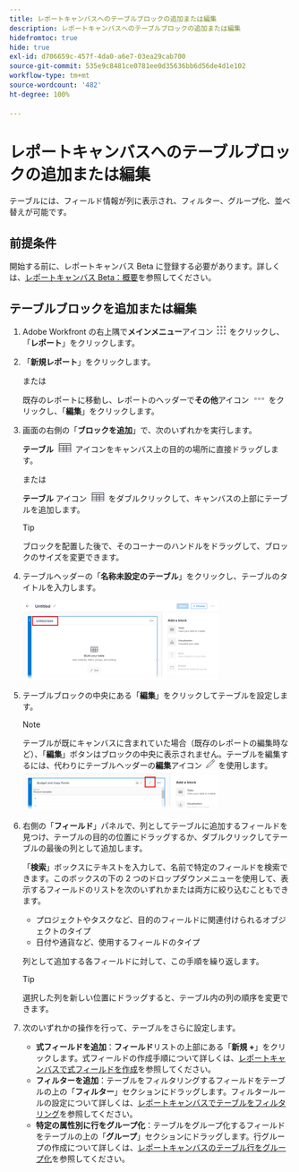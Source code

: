 ```yaml
---
title: レポートキャンバスへのテーブルブロックの追加または編集
description: レポートキャンバスへのテーブルブロックの追加または編集
hidefromtoc: true
hide: true
exl-id: d706659c-457f-4da0-a6e7-03ea29cab700
source-git-commit: 535e9c8481ce0781ee0d35636bb6d56de4d1e102
workflow-type: tm+mt
source-wordcount: '482'
ht-degree: 100%

---
```


# レポートキャンバスへのテーブルブロックの追加または編集

テーブルには、フィールド情報が列に表示され、フィルター、グループ化、並べ替えが可能です。

## 前提条件

開始する前に、レポートキャンバス Beta に登録する必要があります。詳しくは、[レポートキャンバス Beta：概要](/help/quicksilver/product-announcements/betas/canvas-dashboards-beta/reporting-canvas-beta-overview.md)を参照してください。

## テーブルブロックを追加または編集

1. Adobe Workfront の右上隅で&#x200B;**メインメニュー**&#x200B;アイコン ![](assets/main-menu-icon.png) をクリックし、「**レポート**」をクリックします。
1. 「**新規レポート**」をクリックします。

   または

   既存のレポートに移動し、レポートのヘッダーで&#x200B;**その他**&#x200B;アイコン ![](assets/more-icon-27x15.png) をクリックし、「**編集**」をクリックします。

1. 画面の右側の「**ブロックを追加**」で、次のいずれかを実行します。

   **テーブル** ![](assets/table-icon.png) アイコンをキャンバス上の目的の場所に直接ドラッグします。

   または

   **テーブル** アイコン ![](assets/table-icon.png) をダブルクリックして、キャンバスの上部にテーブルを追加します。

   >[!TIP]
   >
   >ブロックを配置した後で、そのコーナーのハンドルをドラッグして、ブロックのサイズを変更できます。

1. テーブルヘッダーの「**名称未設定のテーブル**」をクリックし、テーブルのタイトルを入力します。

   ![](assets/table-name-350x142.png)

1. テーブルブロックの中央にある「**編集**」をクリックしてテーブルを設定します。

   >[!NOTE]
   >
   >テーブルが既にキャンバスに含まれていた場合（既存のレポートの編集時など）、「**編集**」ボタンはブロックの中央に表示されません。テーブルを編集するには、代わりにテーブルヘッダーの&#x200B;**編集**&#x200B;アイコン ![](assets/edit-icon.png) を使用します。
   >![](assets/edit-icon-table-header-350x71.png)

1. 右側の「**フィールド**」パネルで、列としてテーブルに追加するフィールドを見つけ、テーブルの目的の位置にドラッグするか、ダブルクリックしてテーブルの最後の列として追加します。

   「**検索**」ボックスにテキストを入力して、名前で特定のフィールドを検索できます。このボックスの下の 2 つのドロップダウンメニューを使用して、表示するフィールドのリストを次のいずれかまたは両方に絞り込むこともできます。

   * プロジェクトやタスクなど、目的のフィールドに関連付けられるオブジェクトのタイプ
   * 日付や通貨など、使用するフィールドのタイプ

   列として追加する各フィールドに対して、この手順を繰り返します。

   >[!TIP]
   >
   >選択した列を新しい位置にドラッグすると、テーブル内の列の順序を変更できます。

1. 次のいずれかの操作を行って、テーブルをさらに設定します。

   * **式フィールドを追加**：**フィールド**&#x200B;リストの上部にある「**新規 +**」をクリックします。式フィールドの作成手順について詳しくは、[レポートキャンバスで式フィールドを作成](../../../reports-and-dashboards/reporting-canvas/table-blocks/create-formula-field.md)を参照してください。
   * **フィルターを追加**：テーブルをフィルタリングするフィールドをテーブルの上の「**フィルター**」セクションにドラッグします。フィルタールールの設定について詳しくは、[レポートキャンバスでテーブルをフィルタリング](../../../reports-and-dashboards/reporting-canvas/table-blocks/configure-filter-rules-for-table.md)を参照してください。
   * **特定の属性別に行をグループ化**：テーブルをグループ化するフィールドをテーブルの上の「**グループ**」セクションにドラッグします。行グループの作成について詳しくは、[レポートキャンバスのテーブル行をグループ化](../../../reports-and-dashboards/reporting-canvas/table-blocks/group-rows-in-table.md)を参照してください。

